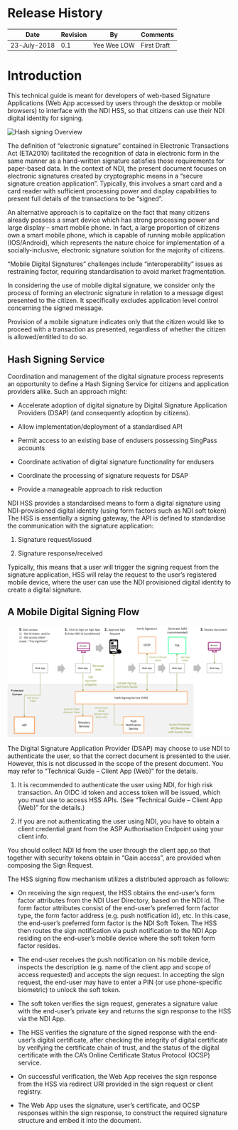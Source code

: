 # Release History

| Date | Revision | By | Comments |
| ------ | -- | ----------- | ------------------- |
| 23-July-2018   | 0.1 | Yee Wee LOW | First Draft |

# Introduction

This technical guide is meant for developers of web-based Signature Applications (Web App accessed by users through the desktop or mobile browsers) to interface with the NDI HSS, so that citizens can use their NDI digital identity for signing.  

![Hash signing Overview](/assets/lib/trusted-services/ds/img/hsoverview.png)


The definition of “electronic signature” contained in Electronic Transactions Act (ETA2010) facilitated the recognition of data in electronic form in the same manner as a hand-written signature satisfies those requirements for paper-based data. In the context of NDI, the present document focuses on electronic signatures created by cryptographic means in a “secure signature creation application”. Typically, this involves a smart card and a card reader with sufficient processing power and display capabilities to present full details of the transactions to be “signed”.

An alternative approach is to capitalize on the fact that many citizens already possess a smart device which has strong processing power and large display – smart mobile phone. In fact, a large proportion of citizens own a smart mobile phone, which is capable of running mobile application (IOS/Android), which represents the nature choice for implementation of a socially-inclusive, electronic signature solution for the majority of citizens.

“Mobile Digital Signatures” challenges include “interoperability” issues as restraining factor, requiring standardisation to avoid market fragmentation.

In considering the use of mobile digital signature, we consider only the process of forming an electronic signature in relation to a message digest presented to the citizen. It specifically excludes application level control concerning the signed message.

Provision of a mobile signature indicates only that the citizen would like to proceed with a transaction as presented, regardless of whether the citizen is allowed/entitled to do so.

## Hash Signing Service

Coordination and management of the digital signature process represents an opportunity to define a Hash Signing Service for citizens and application providers alike. Such an approach might:

+ Accelerate adoption of digital signature by Digital Signature Application Providers (DSAP) (and consequently adoption by citizens).
  
+ Allow implementation/deployment of a standardised API

+ Permit access to an existing base of endusers possessing SingPass accounts

+ Coordinate activation of digital signature functionality for endusers
  
+ Coordinate the processing of signature requests for DSAP

+ Provide a manageable approach to risk reduction
  
NDI HSS provides a standardised means to form a digital signature using NDI-provisioned digital identity (using form factors such as NDI soft token)
The HSS is essentially a signing gateway, the API is defined to standardise the communication with the signature application:

1. Signature request/issued

2. Signature response/received

Typically, this means that a user will trigger the signing request from the signature application, HSS will relay the request to the user’s registered mobile device, where the user can use the NDI provisioned digital identity to create a digital signature.

## A Mobile Digital Signing Flow

![Mobile Digital Signing Flow](..\img\mobiledsflow.png)

The Digital Signature Application Provider (DSAP) may choose to use NDI to authenticate the user, so that the correct document is presented to the user. However, this is not discussed in the scope of the present document. You may refer to “Technical Guide – Client App (Web)” for the details.

1. It is recommended to authenticate the user using NDI, for high risk transaction. An OIDC id token and access token will be issued, which you must use to access HSS APIs. (See “Technical Guide – Client App (Web)” for the details.)

2. If you are not authenticating the user using NDI, you have to obtain a client credential grant from the ASP Authorisation Endpoint using your client info. 

You should collect NDI Id from the user through the client app,so that together with security tokens obtain in “Gain access”, are provided when composing the Sign Request. 

The HSS signing flow mechanism utilizes a distributed approach as follows:
+ On receiving the sign request, the HSS obtains the end-user’s form factor attributes from the NDI User Directory, based on the NDI id.  The form factor attributes consist of the end-user’s preferred form factor type, the form factor address (e.g. push notification id), etc.  In this case, the end-user’s preferred form factor is the NDI Soft Token. The HSS then routes the sign notification via push notification to the NDI App residing on the end-user’s mobile device where the soft token form factor resides.

+ The end-user receives the push notification on his mobile device, inspects the description (e.g. name of the client app and scope of access requested) and accepts the sign request.  In accepting the sign request, the end-user may have to enter a PIN (or use phone-specific biometric) to unlock the soft token.

+ The soft token verifies the sign request, generates a signature value with the end-user’s private key and returns the sign response to the HSS via the NDI App. 

+ The HSS verifies the signature of the signed response with the end-user’s digital certificate, after checking the integrity of digital certificate by verifying the certificate chain of trust, and the status of the digital certificate with the CA’s Online Certificate Status Protocol (OCSP) service.

+ On successful verification, the Web App receives the sign response from the HSS via redirect URI provided in the sign request or client registry.

+ The Web App uses the signature, user’s certificate, and OCSP responses within the sign response, to construct the required signature structure and embed it into the document.
